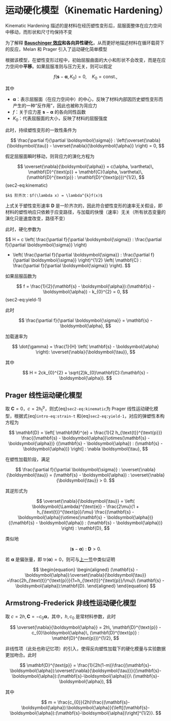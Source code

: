 # 运动硬化模型（Kinematic Hardening）

<span class="gray-text">
Kinematic Hardening 描述的是材料在经历塑性变形后，屈服面整体在应力空间中移动，而形状和尺寸均保持不变
</span>

为了解释 **[Bauschinger 效应](../chap1/sec2-uniaxial.md)**和**各向异性硬化**，从而更好地描述材料在循环载荷下的反应，Melan 和 Prager 引入了运动硬化简单模型

根据该模型，在塑性变形过程中，初始屈服曲面的大小和形状不会改变，而是在应力空间中**平移**。如果屈服准则与压力无关，则可以假定

$$
f(\mathbf{s} - \boldsymbol{\alpha},K_{0}) = 0,\quad K_{0}=\text{const}.,
$$

其中

- $\boldsymbol{\alpha}$：表示屈服面（在应力空间中）的中心，反映了材料内部因历史塑性变形而产生的一种“反作用”，因此也被称为背应力
- $f$：关于应力差 $\mathbf{s} - \boldsymbol{\alpha}$ 的各向同性函数
- $K_{0}$：代表屈服面的大小，反映了材料的屈服强度

此时，持续塑性变形的一致性条件为

$$
\frac{\partial f}{\partial \boldsymbol{\sigma}} : \left(\overset{\nabla}{\boldsymbol{\tau}} - \overset{\nabla}{\boldsymbol{\alpha}} \right) = 0,
$$

假定屈服面瞬时移动，则背应力的演化方程为

$$
\overset{\nabla}{\boldsymbol{\alpha}} = c(\alpha, \vartheta)\, \mathbf{D}^{\text{p}} + \mathbf{C}(\alpha, \vartheta)\, (\mathbf{D}^{\text{p}} : \mathbf{D}^{\text{p}})^{1/2},
$$ (sec2-eq:kinematic)

```{margin}
$k$ 阶齐次：$f(\lambda x) = \lambda^{k}f(x)$
```

上式关于塑性变形速率 $\mathbf{D}$ 是一阶齐次的，因此符合塑性变形的速率无关假设，即材料的塑性响应只依赖于应变路径，与加载的快慢（速率）无关（所有状态变量的演化只是速度改变，路径不变）

此时，硬化参数为

$$
H = c \left( \frac{\partial f}{\partial \boldsymbol{\sigma}} : \frac{\partial f}{\partial \boldsymbol{\sigma}} \right)
+ \left( \frac{\partial f}{\partial \boldsymbol{\sigma}} : \frac{\partial f}{\partial \boldsymbol{\sigma}} \right)^{1/2}
\left( \mathbf{C} : \frac{\partial f}{\partial \boldsymbol{\sigma}} \right).
$$

如果屈服函数为

$$
f = \frac{1}{2}(\mathbf{s} - \boldsymbol{\alpha}):(\mathbf{s} - \boldsymbol{\alpha}) - k_{0}^{2} = 0,
$$ (sec2-eq:yield-1)

此时

$$
\frac{\partial f}{\partial \boldsymbol{\sigma}} = \mathbf{s} - \boldsymbol{\alpha},
$$

加载速率为

$$
\dot{\gamma} = \frac{1}{H} \left( \mathbf{s} - \boldsymbol{\alpha} \right): \overset{\nabla}{\boldsymbol{\tau}},
$$

其中

$$
H = 2ck_{0}^{2} + \sqrt{2}k_{0}\mathbf{C}:(\mathbf{s} - \boldsymbol{\alpha}).
$$

## Prager 线性运动硬化模型

取 $\mathbf{C} = 0$，$c = 2h_{\text{t}}^{\text{p}}$，则式{eq}`sec2-eq:kinematic`为 Prager 线性运动硬化模型，根据式{eq}`intro-eq:strain-t` 和{eq}`sec2-eq:yield-1`，对应的弹塑性本构方程为

$$
\mathbf{D} = \left[ \mathbf{M}^{e} + \frac{1}{2 h_{\text{t}}^{\text{p}}} 
\frac{(\mathbf{s} - \boldsymbol{\alpha})\otimes(\mathbf{s} - \boldsymbol{\alpha})}
{(\mathbf{s} - \boldsymbol{\alpha}) : (\mathbf{s} - \boldsymbol{\alpha})} \right] : \nabla \boldsymbol{\tau},
$$

在塑性加载阶段，满足

$$
\frac{\partial f}{\partial \boldsymbol{\sigma}} : \overset{\nabla}{\boldsymbol{\tau}} = (\mathbf{s} - \boldsymbol{\alpha}) : \overset{\nabla}{\boldsymbol{\tau}} > 0.
$$

其逆形式为

$$
\overset{\nabla}{\boldsymbol{\tau}} = \left( \boldsymbol{\Lambda}^{\text{e}} - \frac{2\mu}{1 + h_{\text{t}}^{\text{p}}/\mu} \frac{(\mathbf{s} - \boldsymbol{\alpha})\otimes(\mathbf{s} - \boldsymbol{\alpha})}
{(\mathbf{s} - \boldsymbol{\alpha}) : (\mathbf{s} - \boldsymbol{\alpha})} \right) : \mathbf{D},
$$

类似地

$$
(\mathbf{s} - \boldsymbol{\alpha}) : \mathbf{D} > 0.
$$

若 $\boldsymbol{\alpha}$ 是偏张量，即 $\text{tr}(\boldsymbol{\alpha}) = 0$，则可与[上一节](./sec1-isotropichardening.md)中类似证明

$$
\begin{equation}
\begin{aligned}
(\mathbf{s} - \boldsymbol{\alpha}):\overset{\nabla}{\boldsymbol{\tau}} =\frac{2h_{\text{t}}^{\text{p}}}{1+h_{\text{t}}^{\text{p}}/\mu}\ (\mathbf{s} - \boldsymbol{\alpha}):\mathbf{D}.
\end{aligned}
\end{equation}
$$

## Armstrong-Frederick 非线性运动硬化模型

取 $c = 2h,\mathbf{C} = -c_{0}\boldsymbol{\alpha}$，其中，$h,c_{0}$ 是常材料参数，此时

$$
\overset{\nabla}{\boldsymbol{\alpha}} = 2h\, \mathbf{D}^{\text{p}} -c_{0}\boldsymbol{\alpha}\, (\mathbf{D}^{\text{p}} : \mathbf{D}^{\text{p}})^{1/2},
$$

非线性项（此处也称记忆项）的引入，使得反向塑性加载下的硬化模量与实验数据更加吻合。此时

$$
\mathbf{D}^{\text{p}} = \frac{1}{2h(1-m)}\frac{(\mathbf{s}-\boldsymbol{\alpha}):\overset{\nabla}{\boldsymbol{\tau}}}{(\mathbf{s}-\boldsymbol{\alpha}):(\mathbf{s}-\boldsymbol{\alpha})}\ (\mathbf{s}-\boldsymbol{\alpha}),
$$

其中

$$
m = \frac{c_{0}}{2h}\frac{(\mathbf{s}-\boldsymbol{\alpha}):\boldsymbol{\alpha}}{\left[(\mathbf{s}-\boldsymbol{\alpha}):(\mathbf{s}-\boldsymbol{\alpha})\right]^{1/2}}.
$$